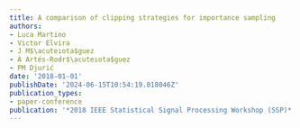 ```yaml
---
title: A comparison of clipping strategies for importance sampling
authors:
- Luca Martino
- Victor Elvira
- J M$\acuteıota$guez
- A Artés-Rodr$\acuteıota$guez
- PM Djurić
date: '2018-01-01'
publishDate: '2024-06-15T10:54:19.018046Z'
publication_types:
- paper-conference
publication: '*2018 IEEE Statistical Signal Processing Workshop (SSP)*'
---
```


